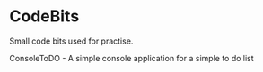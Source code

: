 # CodeBits
Small code bits used for practise. 

ConsoleToDO - A simple console application for a simple to do list

